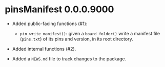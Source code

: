 # pinsManifest 0.0.0.9000

* Added public-facing functions (#1):

  - `pin_write_manifest()`: given a `board_folder()` write a manifest file 
     (`pins.txt`) of its pins and version, in its root directory.
  
* Added internal functions (#2).

* Added a `NEWS.md` file to track changes to the package.
